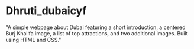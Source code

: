 # Dhruti_dubaicyf
"A simple webpage about Dubai featuring a short introduction, a centered Burj Khalifa image, a list of top attractions, and two additional images. Built using HTML and CSS."
